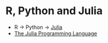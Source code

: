 # R, Python and Julia

* R -> Python -> [Julia](https://www.reddit.com/r/bioinformatics/comments/4l47iz/julia_for_bioinformatics_yes_or_no_and_in_what/)
* [The Julia Programming Language](https://julialang.org/)
